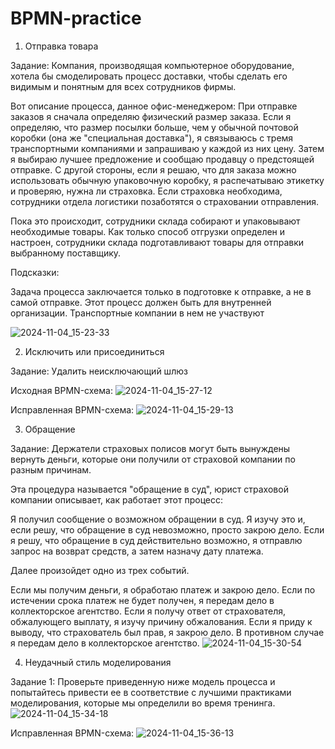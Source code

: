# BPMN-practice

1. Отправка товара

Задание:
Компания, производящая компьютерное оборудование, хотела бы смоделировать процесс доставки, чтобы сделать его видимым и понятным для всех сотрудников фирмы.

Вот описание процесса, данное офис-менеджером: При отправке заказов я сначала определяю физический размер заказа. Если я определяю, что размер посылки больше, чем у обычной почтовой коробки (она же "специальная доставка"), я связываюсь с тремя транспортными компаниями и запрашиваю у каждой из них цену. Затем я выбираю лучшее предложение и сообщаю продавцу о предстоящей отправке. С другой стороны, если я решаю, что для заказа можно использовать обычную упаковочную коробку, я распечатываю этикетку и проверяю, нужна ли страховка. Если страховка необходима, сотрудники отдела логистики позаботятся о страховании отправления.

Пока это происходит, сотрудники склада собирают и упаковывают необходимые товары. Как только способ отгрузки определен и настроен, сотрудники склада подготавливают товары для отправки выбранному поставщику.

Подсказки:

Задача процесса заключается только в подготовке к отправке, а не в самой отправке.
Этот процесс должен быть для внутренней организации. Транспортные компании в нем не участвуют

![2024-11-04_15-23-33](https://github.com/user-attachments/assets/2d73f774-0136-4867-bcae-5c1c962c1157)

2. Исключить или присоединиться
   
Задание:
Удалить неисключающий шлюз

Исходная BPMN-схема:
![2024-11-04_15-27-12](https://github.com/user-attachments/assets/9f1f7b0a-5070-420d-af78-d3505ed675cf)

Исправленная BPMN-схема:
![2024-11-04_15-29-13](https://github.com/user-attachments/assets/06565fbc-2b6f-4cb6-a4ce-b4f214c13b2e)

3. Обращение
   
Задание:
Держатели страховых полисов могут быть вынуждены вернуть деньги, которые они получили от страховой компании по разным причинам.

Эта процедура называется "обращение в суд", юрист страховой компании описывает, как работает этот процесс:

Я получил сообщение о возможном обращении в суд. Я изучу это и, если решу, что обращение в суд невозможно, просто закрою дело. Если я решу, что обращение в суд действительно возможно, я отправлю запрос на возврат средств, а затем назначу дату платежа.

Далее произойдет одно из трех событий.

Если мы получим деньги, я обработаю платеж и закрою дело.
Если по истечении срока платеж не будет получен, я передам дело в коллекторское агентство.
Если я получу ответ от страхователя, обжалующего выплату, я изучу причину обжалования. Если я приду к выводу, что страхователь был прав, я закрою дело. В противном случае я передам дело в коллекторское агентство.
![2024-11-04_15-30-54](https://github.com/user-attachments/assets/fac335e1-c10c-42d1-a3e9-8d200101494e)

4. Неудачный стиль моделирования

Задание 1:
Проверьте приведенную ниже модель процесса и попытайтесь привести ее в соответствие с лучшими практиками моделирования, которые мы определили во время тренинга.
![2024-11-04_15-34-18](https://github.com/user-attachments/assets/ddd890d9-f31c-4e0b-ac9c-88f3f5ccb81d)

Исправленная BPMN-схема:
![2024-11-04_15-36-13](https://github.com/user-attachments/assets/ffbb40a8-85f1-4c5d-964a-9860c5a4824f)







